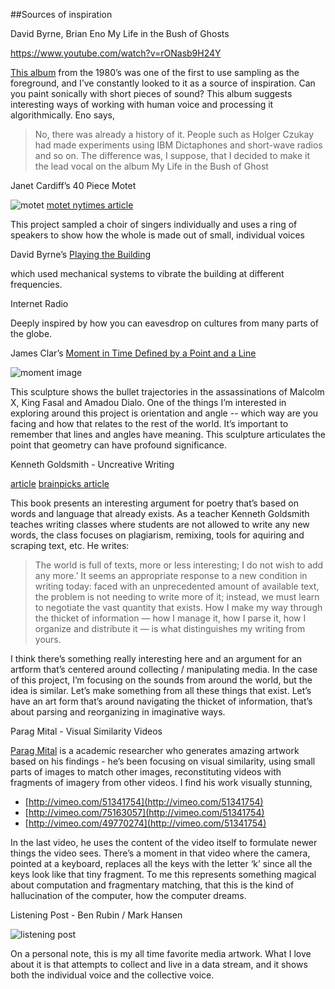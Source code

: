 ##Sources of inspiration

David Byrne, Brian Eno  My Life in the Bush of Ghosts 

https://www.youtube.com/watch?v=rONasb9H24Y

[This album](http://en.wikipedia.org/wiki/My_Life_in_the_Bush_of_Ghosts_(album)) from the 1980’s was one of the first to use sampling as the foreground, and I’ve constantly looked to it as a source of inspiration.  Can you paint sonically with short pieces of sound?    This album suggests interesting ways of working with human voice and processing it algorithmically.  Eno says, 

> No, there was already a history of it. People such as Holger Czukay had made experiments using IBM Dictaphones and short-wave radios and so on. The difference was, I suppose, that I decided to make it the lead vocal on the album My Life in the Bush of Ghost

Janet Cardiff’s 40 Piece Motet

![motet](http://graphics8.nytimes.com/images/2013/09/20/nyregion/about-1/about-1-articleLarge.jpg)
[motet nytimes article](http://graphics8.nytimes.com/images/2013/09/20/nyregion/about-1/about-1-articleLarge.jpg)


This project sampled a choir of singers individually and uses a ring of speakers to show how the whole is made out of small, individual voices

David Byrne’s [Playing the Building](http://www.davidbyrne.com/art/art_projects/playing_the_building/)

which used mechanical systems to vibrate the building at different frequencies.

Internet Radio

Deeply inspired by how you can eavesdrop on cultures from many parts of the globe. 

James Clar’s [Moment in Time Defined by a Point and a Line
](http://www.jamesclar.com/artwork/a-moment-defined-by-a-point-and-a-line/)

![moment image](http://www.jamesclar.com/demo/wp-content/uploads/2013/02/a-moment-defined-by-a-point-and-a-line_00.jpg)

This sculpture shows the bullet trajectories in the assassinations of Malcolm X, King Fasal and Amadou Dialo.    One of the things I’m interested in exploring around this project is orientation and angle -- which way are you facing and how that relates to the rest of the world.  It’s important to remember that lines and angles have meaning.  This sculpture articulates the point that geometry can have profound significance.


Kenneth Goldsmith - Uncreative Writing

[article](http://chronicle.com/article/Uncreative-Writing/128908/)
[brainpicks article](http://www.brainpickings.org/index.php/2013/02/13/uncreative-writing-kenneth-goldsmith/)

This book presents an interesting argument for poetry that’s based on words and language that already exists.  As a teacher Kenneth Goldsmith teaches writing classes where students are not allowed to write any new words, the class focuses on plagiarism, remixing, tools for aquiring and scraping text, etc.   He writes: 

> The world is full of texts, more or less interesting; I do not wish to add any more.’ It seems an appropriate response to a new condition in writing today: faced with an unprecedented amount of available text, the problem is not needing to write more of it; instead, we must learn to negotiate the vast quantity that exists. How I make my way through the thicket of information — how I manage it, how I parse it, how I organize and distribute it — is what distinguishes my writing from yours.

I think there’s something really interesting here and an argument for an artform that’s centered around collecting / manipulating media.    In the case of this project, I’m focusing on the sounds from around the world, but the idea is similar.  Let’s make something from all these things that exist.  Let’s have an art form that’s around navigating the thicket of information, that’s about parsing and reorganizing in imaginative ways. 

Parag Mital - Visual Similarity Videos

[Parag Mital](http://pkmital.com/home/) is a academic researcher who generates amazing artwork based on his findings - he’s been focusing on visual similarity, using small parts of images to match other images, reconstituting videos with fragments of imagery from other videos.   I find his work visually stunning, 

- [http://vimeo.com/51341754](http://vimeo.com/51341754)
- [http://vimeo.com/75163057](http://vimeo.com/51341754)
- [http://vimeo.com/49770274](http://vimeo.com/51341754)

In the last video, he uses the content of the video itself to formulate newer things the video sees.  There’s a moment in that video where the camera, pointed at a keyboard, replaces all the keys with the letter ‘k’ since all the keys look like that tiny fragment.   To me this represents something magical about computation and fragmentary matching, that this is the kind of hallucination of the computer, how the computer dreams.   

Listening Post - Ben Rubin / Mark Hansen

![listening post](http://earstudio.com/wp-content/uploads/2010/01/4191127272_3dfa6e6333_b.jpg)

On a personal note, this is my all time favorite media artwork.  What I love about it is that attempts to collect and live in a data stream, and it shows both the individual voice and the collective voice.   
